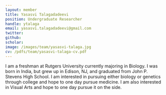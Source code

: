 ```yaml
---
layout: member
title: Yasasvi Talagadadeevi
position: Undergraduate Researcher
handle: ytalaga
email: yasasvi.talagadadeevi@gmail.com
twitter: 
github: 
scholar: 
image: /images/team/yasasvi-talaga.jpg
cv: /pdfs/team/yasasvi-talaga-cv.pdf
---
```


I am a freshman at Rutgers University currently majoring in Biology. I was born in India, but grew up in Edison, NJ, and graduated from John P. Stevens High School. I am interested in pursuing either biology or genetics through college and hope to one day pursue medicine. I am also interested in Visual Arts and hope to one day pursue it on the side.